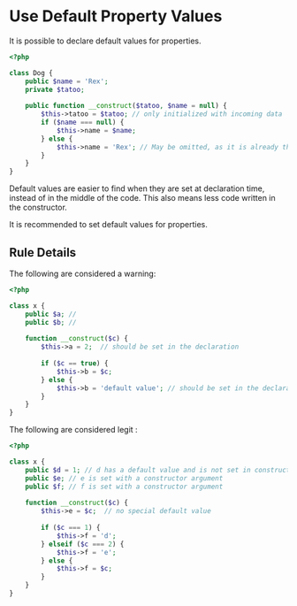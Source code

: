 <!-- PHP Manual -->
# Use Default Property Values

It is possible to declare default values for properties. 

```php
<?php

class Dog {
	public $name = 'Rex';
	private $tatoo;
	
	public function __construct($tatoo, $name = null) {
		$this->tatoo = $tatoo; // only initialized with incoming data
		if ($name === null) {
			$this->name = $name; 
		} else {
			$this->name = 'Rex'; // May be omitted, as it is already the default value for name
		}
	}
}

```


Default values are easier to find when they are set at declaration time, instead of in the middle of the code. This also means less code written in the constructor. 

It is recommended to set default values for properties. 


## Rule Details

The following are considered a warning:

```php
<?php

class x {
	public $a; //
	public $b; //
	
	function __construct($c) {
		$this->a = 2;  // should be set in the declaration
		
		if ($c == true) {
			$this->b = $c;
		} else {
			$this->b = 'default value'; // should be set in the declaration
		}
	}
}

```


The following are considered legit : 

```php
<?php

class x {
	public $d = 1; // d has a default value and is not set in constructor
	public $e; // e is set with a constructor argument
	public $f; // f is set with a constructor argument
	
	function __construct($c) {
		$this->e = $c;  // no special default value
		
		if ($c === 1) {
			$this->f = 'd'; 
		} elseif ($c === 2) {
			$this->f = 'e'; 
		} else {
			$this->f = $c;
		}
	}
}

```


